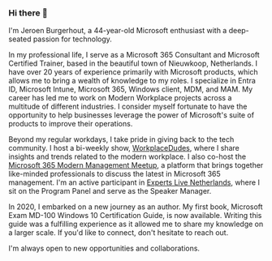 ### Hi there 👋

I'm Jeroen Burgerhout, a 44-year-old Microsoft enthusiast with a deep-seated passion for technology. 

In my professional life, I serve as a Microsoft 365 Consultant and Microsoft Certified Trainer, based in the beautiful town of Nieuwkoop, Netherlands. I have over 20 years of experience primarily with Microsoft products, which allows me to bring a wealth of knowledge to my roles. I specialize in Entra ID, Microsoft Intune, Microsoft 365, Windows client, MDM, and MAM. My career has led me to work on Modern Workplace projects across a multitude of different industries. I consider myself fortunate to have the opportunity to help businesses leverage the power of Microsoft's suite of products to improve their operations. 

Beyond my regular workdays, I take pride in giving back to the tech community. I host a bi-weekly show, [WorkplaceDudes](https://workplacedudes.nl), where I share insights and trends related to the modern workplace. I also co-host the [Microsoft 365 Modern Management Meetup](https://www.meetup.com/Sydney-CBD-Microsoft-Modern-Management-Meetup/), a platform that brings together like-minded professionals to discuss the latest in Microsoft 365 management. I'm an active participant in [Experts Live Netherlands](https://www.expertslive.nl), where I sit on the Program Panel and serve as the Speaker Manager. 

In 2020, I embarked on a new journey as an author. My first book, Microsoft Exam MD-100 Windows 10 Certification Guide, is now available. Writing this guide was a fulfilling experience as it allowed me to share my knowledge on a larger scale. If you'd like to connect, don't hesitate to reach out. 

I'm always open to new opportunities and collaborations.

<!--
**BurgerhoutJ/burgerhoutj** is a ✨ _special_ ✨ repository because its `README.md` (this file) appears on your GitHub profile.

Here are some ideas to get you started:

- 🔭 I’m currently working on ...
- 🌱 I’m currently learning ...
- 👯 I’m looking to collaborate on ...
- 🤔 I’m looking for help with ...
- 💬 Ask me about ...
- 📫 How to reach me: ...
- 😄 Pronouns: ...
- ⚡ Fun fact: ...
-->
